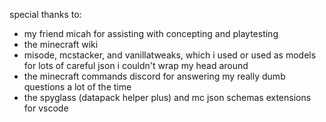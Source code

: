 special thanks to:

 - my friend micah for assisting with concepting and playtesting
 - the minecraft wiki
 - misode, mcstacker, and vanillatweaks, which i used or used as models for lots of careful json i couldn't wrap my head around
 - the minecraft commands discord for answering my really dumb questions a lot of the time
 - the spyglass (datapack helper plus) and mc json schemas extensions for vscode